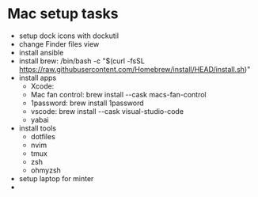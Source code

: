 # Mac setup tasks

- setup dock icons with dockutil
- change Finder files view
- install ansible
- install brew: /bin/bash -c "$(curl -fsSL https://raw.githubusercontent.com/Homebrew/install/HEAD/install.sh)"
- install apps
	- Xcode: 
	- Mac fan control: brew install --cask macs-fan-control
	- 1password: brew install 1password
	- vscode: brew install --cask visual-studio-code
	- yabai
- install tools
	- dotfiles
	- nvim
	- tmux
	- zsh
	- ohmyzsh
- setup laptop for minter
- 

